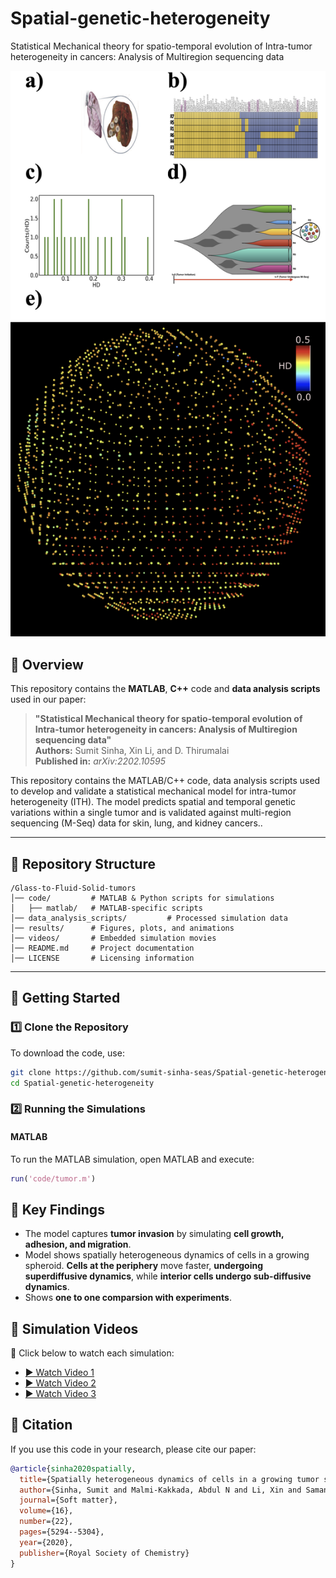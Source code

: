 # Spatial-genetic-heterogeneity
Statistical Mechanical theory for spatio-temporal evolution of Intra-tumor
heterogeneity in cancers: Analysis of Multiregion sequencing data

![Simulation Preview](images/snapshot.png)

## 📌 Overview
This repository contains the **MATLAB**, **C++** code and **data analysis scripts** used in our paper:

> **"Statistical Mechanical theory for spatio-temporal evolution of Intra-tumor
heterogeneity in cancers: Analysis of Multiregion sequencing data"**  
> **Authors:** Sumit Sinha, Xin Li, and D. Thirumalai  
> **Published in:** *arXiv:2202.10595*  

This repository contains the MATLAB/C++ code, data analysis scripts used to develop and validate a statistical mechanical model for intra-tumor heterogeneity (ITH). The model predicts spatial and temporal genetic variations within a single tumor and is validated against multi-region sequencing (M-Seq) data for skin, lung, and kidney cancers..

---

## 📂 Repository Structure
```text
/Glass-to-Fluid-Solid-tumors
│── code/         # MATLAB & Python scripts for simulations
│   ├── matlab/   # MATLAB-specific scripts
│── data_analysis_scripts/         # Processed simulation data
│── results/      # Figures, plots, and animations
│── videos/       # Embedded simulation movies
│── README.md     # Project documentation
│── LICENSE       # Licensing information
```


---

## 🚀 Getting Started
### 1️⃣ Clone the Repository
To download the code, use:
```sh
git clone https://github.com/sumit-sinha-seas/Spatial-genetic-heterogeneity.git
cd Spatial-genetic-heterogeneity
```

### 2️⃣ Running the Simulations
#### **MATLAB**
To run the MATLAB simulation, open MATLAB and execute:
``` matlab
run('code/tumor.m')
```



## 🔬 Key Findings
- The model captures **tumor invasion** by simulating **cell growth, adhesion, and migration**.
- Model shows spatially heterogeneous dynamics of cells in a growing spheroid.
**Cells at the periphery** move faster, **undergoing superdiffusive dynamics**, while **interior cells undergo sub-diffusive dynamics**.
- Shows **one to one comparsion with experiments**.

## 🎥 Simulation Videos
🔹 Click below to watch each simulation:

- [▶️ Watch Video 1](https://drive.google.com/file/d/1cDcTIq8nfolsKBTewVua1kj49Q_gUthZ/view?usp=sharing)
- [▶️ Watch Video 2](https://drive.google.com/file/d/1gEM12Pp7qkOX0vMOkjsdiYf-Xlr2jPQZ/view?usp=sharing)
- [▶️ Watch Video 3](https://drive.google.com/file/d/1VnwTGeGLc0rPAIivUYFVcQqMaR71drEa/view?usp=sharing)



## 📜 Citation
If you use this code in your research, please cite our paper:
```bibtex
@article{sinha2020spatially,
  title={Spatially heterogeneous dynamics of cells in a growing tumor spheroid: Comparison between theory and experiments},
  author={Sinha, Sumit and Malmi-Kakkada, Abdul N and Li, Xin and Samanta, Himadri S and Thirumalai, D},
  journal={Soft matter},
  volume={16},
  number={22},
  pages={5294--5304},
  year={2020},
  publisher={Royal Society of Chemistry}
}
```
